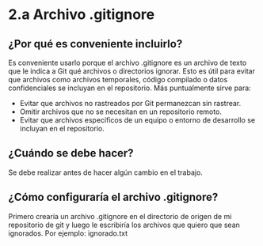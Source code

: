 # 2.a Archivo .gitignore

## ¿Por qué es conveniente incluirlo?

Es conveniente usarlo porque el archivo .gitignore es un archivo de texto que le indica a Git qué archivos o directorios ignorar. Esto es útil para evitar que archivos como archivos temporales, código compilado o datos confidenciales se incluyan en el repositorio. Más puntualmente sirve para:

- Evitar que archivos no rastreados por Git permanezcan sin rastrear. 
- Omitir archivos que no se necesitan en un repositorio remoto. 
- Evitar que archivos específicos de un equipo o entorno de desarrollo se incluyan en el repositorio.

## ¿Cuándo se debe hacer?

Se debe realizar antes de hacer algún cambio en el trabajo.

## ¿Cómo configuraría el archivo .gitignore?

Primero crearía un archivo .gitignore en el directorio de origen de mi repositorio de git y luego le escribiría los archivos que quiero que sean ignorados. Por ejemplo: ignorado.txt